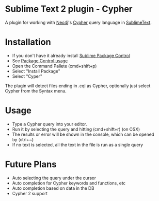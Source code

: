# Sublime Text 2 plugin - Cypher

A plugin for working with [Neo4j](http://www.neo4j.org)'s [Cypher](http://docs.neo4j.org/chunked/milestone/cypher-query-lang.html) query language in [SublimeText](http://www.sublimetext.com).


# Installation

* If you don't have it already install [Sublime Package Control](http://wbond.net/sublime_packages/package_control)
* See [Package Control usage](http://wbond.net/sublime_packages/package_control/usage)
* Open the Command Pallete (cmd+shift+p)
* Select "Install Package"
* Select "Cyper"

The plugin will detect files ending in .cql as Cypher, optionally just select Cypher from the Syntax menu. 


# Usage

* Type a Cypher query into your editor.
* Run it by selecting the query and hitting (cmd+shift+r) (on OSX)
* The results or error will be shown in the console, which can be opened by (ctrl+~)
* If no text is selected, all the text in the file is run as a single query


# Future Plans

* Auto selecting the query under the cursor
* Auto completion for Cypher keywords and functions, etc
* Auto completion based on data in the DB
* Cypher 2 support

